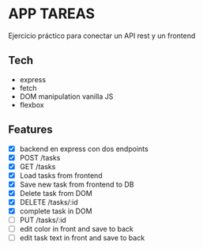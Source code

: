 # APP TAREAS

Ejercicio práctico para conectar un API rest y un frontend

## Tech

- express
- fetch
- DOM manipulation vanilla JS
- flexbox

## Features

- [x] backend en express con dos endpoints
- [x] POST /tasks
- [x] GET /tasks
- [x] Load tasks from frontend
- [x] Save new task from frontend to DB
- [x] Delete task from DOM
- [x] DELETE /tasks/:id
- [x] complete task in DOM
- [ ] PUT /tasks/:id
- [ ] edit color in front and save to back
- [ ] edit task text in front and save to back
